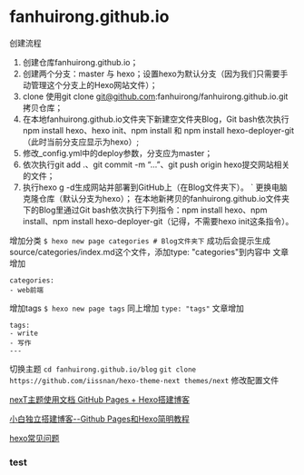 # fanhuirong.github.io


创建流程
1. 创建仓库fanhuirong.github.io；
2. 创建两个分支：master 与 hexo；设置hexo为默认分支（因为我们只需要手动管理这个分支上的Hexo网站文件）；
3. clone 使用git clone git@github.com:fanhuirong/fanhuirong.github.io.git拷贝仓库；
4. 在本地fanhuirong.github.io文件夹下新建空文件夹Blog，Git bash依次执行npm install hexo、hexo init、npm install 和 npm install hexo-deployer-git（此时当前分支应显示为hexo）;
5. 修改_config.yml中的deploy参数，分支应为master；
6. 依次执行git add .、git commit -m “…”、git push origin hexo提交网站相关的文件；
7. 执行hexo g -d生成网站并部署到GitHub上（在Blog文件夹下）。
`
更换电脑
克隆仓库（默认分支为hexo）；
在本地新拷贝的fanhuirong.github.io文件夹下的Blog里通过Git bash依次执行下列指令：npm install hexo、npm install、npm install hexo-deployer-git（记得，不需要hexo init这条指令）。

增加分类
`$ hexo new page categories # Blog文件夹下` 
成功后会提示生成source/categories/index.md这个文件，添加type: "categories"到内容中
文章增加
```
categories: 
- web前端
```
增加tags
`$ hexo new page tags`
同上增加 `type: "tags"`
文章增加
```
tags:
- write
- 写作
---
```
切换主题
`cd fanhuirong.github.io/blog` 
`git clone https://github.com/iissnan/hexo-theme-next themes/next`
修改配置文件

[nexT主题使用文档 ](http://theme-next.iissnan.com/getting-started.html)
[GitHub Pages + Hexo搭建博客](http://crazymilk.github.io/2015/12/28/GitHub-Pages-Hexo%E6%90%AD%E5%BB%BA%E5%8D%9A%E5%AE%A2/#more)

[小白独立搭建博客--Github Pages和Hexo简明教程](https://my.oschina.net/ryaneLee/blog/638440)

[hexo常见问题](http://www.jianshu.com/p/4d2c07a330da)

### test